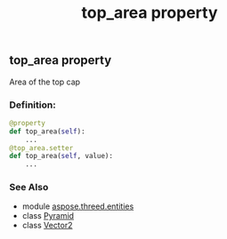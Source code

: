 ﻿---
title: top_area property
second_title: Aspose.3D for Python via .NET API References
description: 
type: docs
weight: 210
url: /python-net/aspose.threed.entities/pyramid/top_area/
is_root: false
---

## top_area property


Area of the top cap
### Definition:
```python
@property
def top_area(self):
    ...
@top_area.setter
def top_area(self, value):
    ...
```

### See Also
* module [aspose.threed.entities](../../)
* class [Pyramid](/3d/python-net/aspose.threed.entities/pyramid)
* class [Vector2](/3d/python-net/aspose.threed.utilities/vector2)
